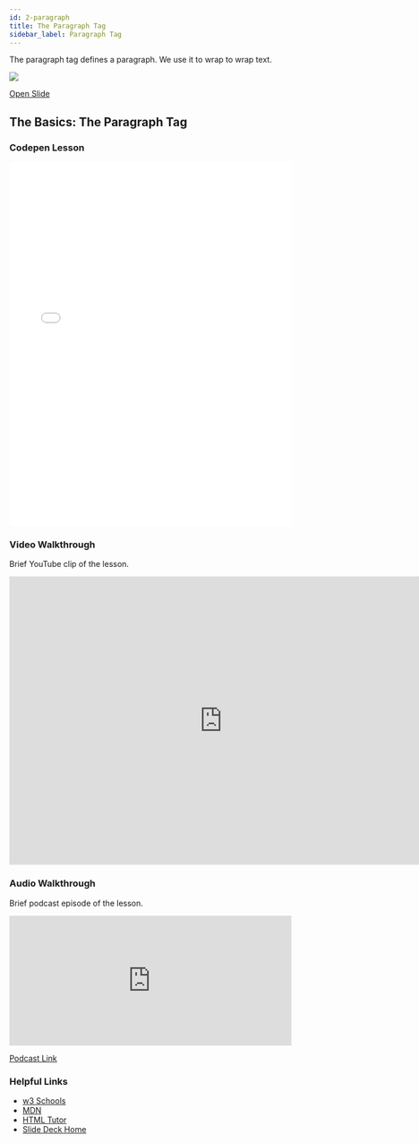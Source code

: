```yaml
---
id: 2-paragraph
title: The Paragraph Tag
sidebar_label: Paragraph Tag
---
```


<section class="inner-section">

The paragraph tag defines a paragraph. We use it to wrap to wrap text.


<img src="https://s3.amazonaws.com/media-p.slid.es/uploads/1075364/images/6497169/pasted-from-clipboard.png"/>

<a href="https://slides.com/lennyroyroy/deck#/6" target="_blank" class="button live-button">Open Slide</a>

</section>

<section class="inner-section">

## The Basics: The Paragraph Tag

</section>


<section class="inner-section">

### Codepen Lesson <a name="chapter-1"></a>



<iframe height="650" style="width: 100%;" scrolling="no" title="The Basics: The Paragraph Tag" src="//codepen.io/lennyroycodes/embed/preview/vwbXpJ/?height=300&theme-id=37020&default-tab=html,result&editable=true" frameborder="no" allowtransparency="true" allowfullscreen="true">
  See the Pen <a href='https://codepen.io/lennyroycodes/pen/vwbXpJ/'>The Basics: The Paragraph Tag</a> by lennyroy
  (<a href='https://codepen.io/lennyroycodes'>@lennyroycodes</a>) on <a href='https://codepen.io'>CodePen</a>.
</iframe>

</section>

<section class="inner-section">


### Video Walkthrough <a name="chapter-2"></a>

Brief YouTube clip of the lesson.



<iframe width="760" height="515" src="https://www.youtube.com/embed/9RVf3nZi-jw?autoplay=0&rel=0" frameborder="0" allow="accelerometer;encrypted-media; gyroscope; picture-in-picture" allowfullscreen></iframe>

</section>

<section class="inner-section">

### Audio Walkthrough <a name="chapter-3"></a>

Brief podcast episode of the lesson.

<iframe src="https://open.spotify.com/embed-podcast/episode/2k1PINTB0iVZ0fJeUZ5lUM" width="100%" height="232" frameborder="0" allowtransparency="true" allow="encrypted-media"></iframe>


<a href="https://anchor.fm/lennyroy-robles4/episodes/The-Basics-Paragraph-Tag-e4gf5l" target="_blank" class="button live-button">Podcast Link</a>

</section>


<section class="inner-section">

### Helpful Links <a name="chapter-4"></a>

* <a href="https://www.w3schools.com/html/html_paragraphs.asp" target="_blank">w3 Schools</a>
* <a href="https://developer.mozilla.org/en-US/docs/Web/HTML/Element/p" target="_blank">MDN</a>
* <a href="http://www.htmlbasictutor.ca/paragraph-tag.htm" target="_blank">HTML Tutor</a>
* <a href="https://slides.com/lennyroyroy/deck#/" target="_blank">Slide Deck Home</a>


</section>










